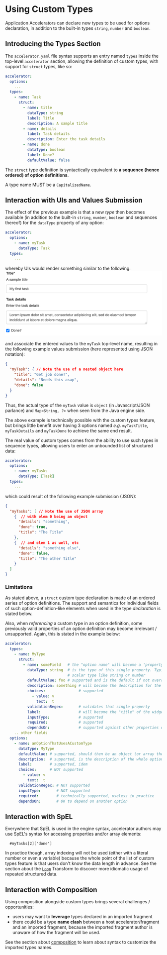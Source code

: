# Using Custom Types
Application Accelerators can declare new types to be used for options declaration,
in addition to the built-in types `string`, `number` and `boolean`.

## Introducing the Types Section

The `accelerator.yaml` file syntax supports an entry named `types` inside the top-level
`accelerator` section, allowing the definition of custom types, with support for
`struct` types, like so:
```yaml
accelerator:
  options:
    ...
  types:
    - name: Task
      struct:
        - name: title
          dataType: string
          label: Title
          description: A sample title
        - name: details
          label: Task details
          description: Enter the task details
        - name: done
          dataType: boolean
          label: Done?
          defaultValue: false
```

The `struct` type definition is syntactically equivalent to **a sequence (hence ordered) of
option definitions**.

A type name MUST be a `CapitalizedName`.

## Interaction with UIs and Values Submission

The effect of the previous example is that a new _type_ then becomes available
(in addition to the built-in `string`, `number`, `boolean` and sequences thereof)
for the `dataType` property of any option:
```yaml
accelerator:
  options:
    - name: myTask
      dataType: Task
  types:
    ...
```
whereby UIs would render something similar to the following:
![SimpleTask](simple-task.png)

and associate the entered
values to the `myTask` top-level name, resulting in the following example
values submission (here represented using JSON notation):
```json
{
  "myTask": { // Note the use of a nested object here
    "title": "Get job done!",
    "details": "Needs this asap",
    "done": false
  }
}
```
Thus, the actual type of the `myTask` value is `object` (in Javascript/JSON parlance)
and `Map<String, ?>` when seen from the Java engine side.

The above example is technically possible with the custom types feature,
but brings little benefit over having 3 options named _e.g._ `myTaskTitle`, 
`myTaskDetails` and `myTaskDone` to achieve the same end result.

The real value of custom types comes from the ability to use such types
in sequence types, allowing users to enter an unbounded list of structured
data:
```yaml
accelerator:
  options:
    - name: myTasks
      dataType: [Task]
  types:
    ...
```
which could result of the following example submission (JSON):
```json
{
  "myTasks": [ // Note the use of JSON array
    {  // with elem 0 being an object
      "details": "something",
      "done": true,
      "title": "The Title"
    },
    {  // and elem 1 as well, etc
      "details": "something else",
      "done": false,
      "title": "The other Title"
    }
  ]
}
```

### Limitations
As stated above, a `struct` custom type declaration is made of an ordered
series of option definitions. The support and semantics for individual fields
of such option-definition-like elements when used in the type _declaration_ is stated below.

Also, when _referencing_ a custom type in an option definition, some previously
valid properties of an option definition may become irrelevant / unsupported.
Again, this is stated in the example below:

```yaml
accelerator:
  types:
    - name: MyType
      struct:
        - name: someField   # the "option name" will become a 'property' of the newly created type
          dataType: string  # is the type of this single property. Typically, will be a simple
                            # scalar type like string or number
          defaultValue: foo # supported and is the default if not overridden at usage point by the option's defaultValue
          description: something # will become the description for the field's widget
          choices:               # supported
            - value: v
              text:  t
          validationRegex:       # validates that single property 
          label:                 # will become the "title" of the widget
          inputType:             # supported
          required:              # supported
          dependsOn:             # supported against other properties of THIS struct
    .. other fields
  options:
    - name: anOptionThatUsesACustomType
      dataType: MyType
      defaultValue: # supported, should then be an object (or array thereof)
      description:  # supported, is the description of the whole option (as opposed to individual fields)
      label:        # supported, idem
      choices:      # NOT supported
        - value: v
          text:  t
      validationRegex: # NOT supported
      inputType:       # NOT supported
      required:        # technically supported, useless in practice
      dependsOn:       # OK to depend on another option
```


## Interaction with SpEL
Everywhere that SpEL is used in the engine syntax, accelerator authors
may use SpEL's syntax for accessing properties and/or array elements:
```
  #myTasks[2]['done']
```

In practice though, array indexing will not be used (either with a literal
number or even a variable)
because the whole point of the list of custom types feature is that users don't know
the data length in advance. See the section about the [`Loop`](transforms/loop.hbs.md) Transform
to discover more idiomatic usage of repeated structured data.

## Interaction with Composition
Using composition alongside custom types brings several challenges / opportunities:
* users may want to **leverage** types declared in an imported fragment
* there could be a type **name clash** between a host accelerator/fragment and an imported
  fragment, because the imported fragment author is unaware of how the fragment will be used.

See the section about [composition](composition.hbs.md) to learn about syntax to
customize the imported types names.
